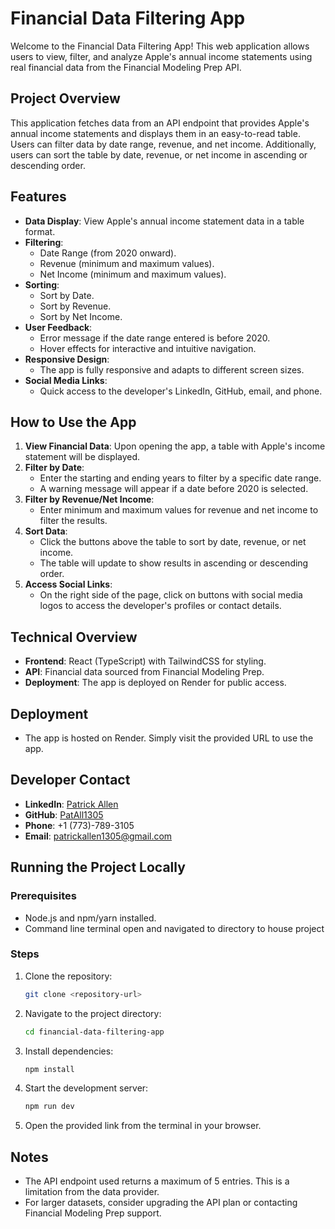 # Financial Data Filtering App

Welcome to the Financial Data Filtering App! This web application allows users to view, filter, and analyze Apple's annual income statements using real financial data from the Financial Modeling Prep API.

## Project Overview
This application fetches data from an API endpoint that provides Apple's annual income statements and displays them in an easy-to-read table. Users can filter data by date range, revenue, and net income. Additionally, users can sort the table by date, revenue, or net income in ascending or descending order.

## Features
- **Data Display**: View Apple's annual income statement data in a table format.
- **Filtering**:
  - Date Range (from 2020 onward).
  - Revenue (minimum and maximum values).
  - Net Income (minimum and maximum values).
- **Sorting**:
  - Sort by Date.
  - Sort by Revenue.
  - Sort by Net Income.
- **User Feedback**:
  - Error message if the date range entered is before 2020.
  - Hover effects for interactive and intuitive navigation.
- **Responsive Design**:
  - The app is fully responsive and adapts to different screen sizes.
- **Social Media Links**:
  - Quick access to the developer's LinkedIn, GitHub, email, and phone.

## How to Use the App
1. **View Financial Data**: Upon opening the app, a table with Apple's income statement will be displayed.
2. **Filter by Date**:
   - Enter the starting and ending years to filter by a specific date range.
   - A warning message will appear if a date before 2020 is selected.
3. **Filter by Revenue/Net Income**:
   - Enter minimum and maximum values for revenue and net income to filter the results.
4. **Sort Data**:
   - Click the buttons above the table to sort by date, revenue, or net income.
   - The table will update to show results in ascending or descending order.
5. **Access Social Links**:
   - On the right side of the page, click on buttons with social media logos to access the developer's profiles or contact details.

## Technical Overview
- **Frontend**: React (TypeScript) with TailwindCSS for styling.
- **API**: Financial data sourced from Financial Modeling Prep.
- **Deployment**: The app is deployed on Render for public access.

## Deployment
- The app is hosted on Render. Simply visit the provided URL to use the app.

## Developer Contact
- **LinkedIn**: [Patrick Allen](https://www.linkedin.com/in/patrick-allen-540938246/)
- **GitHub**: [PatAll1305](https://github.com/PatAll1305)
- **Phone**: +1 (773)-789-3105
- **Email**: patrickallen1305@gmail.com

## Running the Project Locally
### Prerequisites
- Node.js and npm/yarn installed.
- Command line terminal open and navigated to directory to house project

### Steps
1. Clone the repository:
   ```bash
   git clone <repository-url>
   ```
2. Navigate to the project directory:
   ```bash
   cd financial-data-filtering-app
   ```
3. Install dependencies:
   ```bash
   npm install
   ```
4. Start the development server:
   ```bash
   npm run dev
   ```
5. Open the provided link from the terminal in your browser.

## Notes
- The API endpoint used returns a maximum of 5 entries. This is a limitation from the data provider.
- For larger datasets, consider upgrading the API plan or contacting Financial Modeling Prep support.
